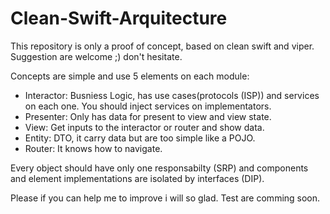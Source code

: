 # Clean-Swift-Arquitecture
This repository is only a proof of concept, based on clean swift and viper. Suggestion are welcome ;) don't hesitate.

Concepts are simple and use 5 elements on each module:

- Interactor: Busniess Logic, has use cases(protocols (ISP)) and services on each one. You should inject services on implementators.
- Presenter: Only has data for present to view and view state.
- View: Get inputs to the interactor or router and show data.
- Entity: DTO, it carry data but are too simple like a POJO.
- Router: It knows how to navigate.

Every object should have only one responsabilty (SRP) and components and element implementations are isolated by interfaces (DIP).

Please if you can help me to improve i will so glad. Test are comming soon. 
